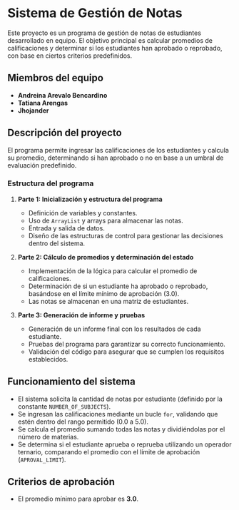 # Sistema de Gestión de Notas

Este proyecto es un programa de gestión de notas de estudiantes desarrollado en equipo. El objetivo principal es calcular promedios de calificaciones y determinar si los estudiantes han aprobado o reprobado, con base en ciertos criterios predefinidos.

## Miembros del equipo

- **Andreina Arevalo Bencardino**
- **Tatiana Arengas**
- **Jhojander**

## Descripción del proyecto

El programa permite ingresar las calificaciones de los estudiantes y calcula su promedio, determinando si han aprobado o no en base a un umbral de evaluación predefinido.

### Estructura del programa

1. **Parte 1: Inicialización y estructura del programa**
   - Definición de variables y constantes.
   - Uso de `ArrayList` y arrays para almacenar las notas.
   - Entrada y salida de datos.
   - Diseño de las estructuras de control para gestionar las decisiones dentro del sistema.

2. **Parte 2: Cálculo de promedios y determinación del estado**
   - Implementación de la lógica para calcular el promedio de calificaciones.
   - Determinación de si un estudiante ha aprobado o reprobado, basándose en el límite mínimo de aprobación (3.0).
   - Las notas se almacenan en una matriz de estudiantes.

3. **Parte 3: Generación de informe y pruebas**
   - Generación de un informe final con los resultados de cada estudiante.
   - Pruebas del programa para garantizar su correcto funcionamiento.
   - Validación del código para asegurar que se cumplen los requisitos establecidos.

## Funcionamiento del sistema

- El sistema solicita la cantidad de notas por estudiante (definido por la constante `NUMBER_OF_SUBJECTS`).
- Se ingresan las calificaciones mediante un bucle `for`, validando que estén dentro del rango permitido (0.0 a 5.0).
- Se calcula el promedio sumando todas las notas y dividiéndolas por el número de materias.
- Se determina si el estudiante aprueba o reprueba utilizando un operador ternario, comparando el promedio con el límite de aprobación (`APROVAL_LIMIT`).
  
## Criterios de aprobación

- El promedio mínimo para aprobar es **3.0**.
